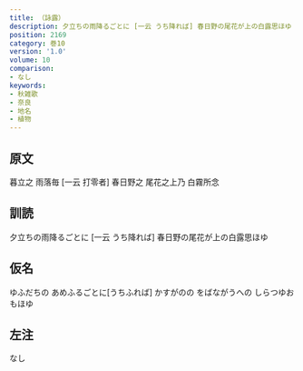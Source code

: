```yaml
---
title: （詠露）
description: 夕立ちの雨降るごとに [一云 うち降れば] 春日野の尾花が上の白露思ほゆ
position: 2169
category: 巻10
version: '1.0'
volume: 10
comparison:
- なし
keywords:
- 秋雑歌
- 奈良
- 地名
- 植物
---
```


## 原文

暮立之 雨落毎 [一云 打零者] 春日野之 尾花之上乃 白霧所念

## 訓読

夕立ちの雨降るごとに [一云 うち降れば] 春日野の尾花が上の白露思ほゆ

## 仮名

ゆふだちの あめふるごとに[うちふれば] かすがのの をばながうへの しらつゆおもほゆ

## 左注

なし
